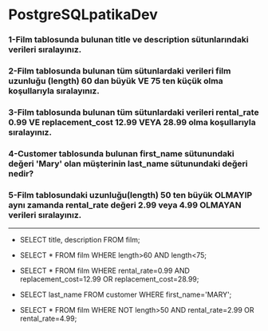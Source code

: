 # PostgreSQLpatikaDev

### 1-Film tablosunda bulunan title ve description sütunlarındaki verileri sıralayınız.
### 2-Film tablosunda bulunan tüm sütunlardaki verileri film uzunluğu (length) 60 dan büyük VE 75 ten küçük olma koşullarıyla sıralayınız.
### 3-Film tablosunda bulunan tüm sütunlardaki verileri rental_rate 0.99 VE replacement_cost 12.99 VEYA 28.99 olma koşullarıyla sıralayınız.
### 4-Customer tablosunda bulunan first_name sütunundaki değeri 'Mary' olan müşterinin last_name sütunundaki değeri nedir?
### 5-Film tablosundaki uzunluğu(length) 50 ten büyük OLMAYIP aynı zamanda rental_rate değeri 2.99 veya 4.99 OLMAYAN verileri sıralayınız.

<hr>

- SELECT title, description FROM film;

- SELECT * FROM film WHERE length>60 AND length<75;

- SELECT * FROM film WHERE rental_rate=0.99 AND replacement_cost=12.99 OR replacement_cost=28.99;

- SELECT last_name FROM customer WHERE first_name='MARY';

- SELECT * FROM film WHERE NOT length>50 AND rental_rate=2.99 OR rental_rate=4.99;
